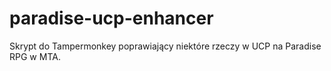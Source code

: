 # paradise-ucp-enhancer
 Skrypt do Tampermonkey poprawiający niektóre rzeczy w UCP na Paradise RPG w MTA.
